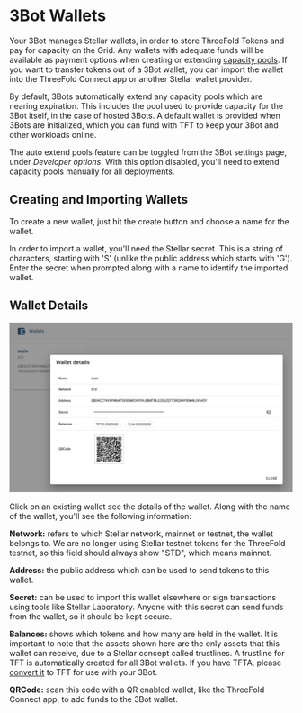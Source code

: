 # 3Bot Wallets

Your 3Bot manages Stellar wallets, in order to store ThreeFold Tokens and pay for capacity on the Grid. Any wallets with adequate funds will be available as payment options when creating or extending [capacity pools](@3bot_capacity_pools). If you want to transfer tokens out of a 3Bot wallet, you can import the wallet into the ThreeFold Connect app or another Stellar wallet provider.

By default, 3Bots automatically extend any capacity pools which are nearing expiration. This includes the pool used to provide capacity for the 3Bot itself, in the case of hosted 3Bots. A default wallet is provided when 3Bots are initialized, which you can fund with TFT to keep your 3Bot and other workloads online.

The auto extend pools feature can be toggled from the 3Bot settings page, under *Developer options*. With this option disabled, you'll need to extend capacity pools manually for all deployments.

## Creating and Importing Wallets

To create a new wallet, just hit the create button and choose a name for the wallet.

In order to import a wallet, you'll need the Stellar secret. This is a string of characters, starting with 'S' (unlike the public address which starts with 'G'). Enter the secret when prompted along with a name to identify the imported wallet.

## Wallet Details

![](img/3bot_wallet_detail.png)

Click on an existing wallet see the details of the wallet. Along with the name of the wallet, you'll see the following information:

**Network:** refers to which Stellar network, mainnet or testnet, the wallet belongs to. We are no longer using Stellar testnet tokens for the ThreeFold testnet, so this field should always show "STD", which means mainnet.

**Address:** the public address which can be used to send tokens to this wallet.

**Secret:** can be used to import this wallet elsewhere or sign transactions using tools like Stellar Laboratory. Anyone with this secret can send funds from the wallet, so it should be kept secure.

**Balances:** shows which tokens and how many are held in the wallet. It is important to note that the assets shown here are the only assets that this wallet can receive, due to a Stellar concept called trustlines. A trustline for TFT is automatically created for all 3Bot wallets. If you have TFTA, please [convert it](threefold:tfta_to_tft) to TFT for use with your 3Bot.

**QRCode:** scan this code with a QR enabled wallet, like the ThreeFold Connect app, to add funds to the 3Bot wallet.
